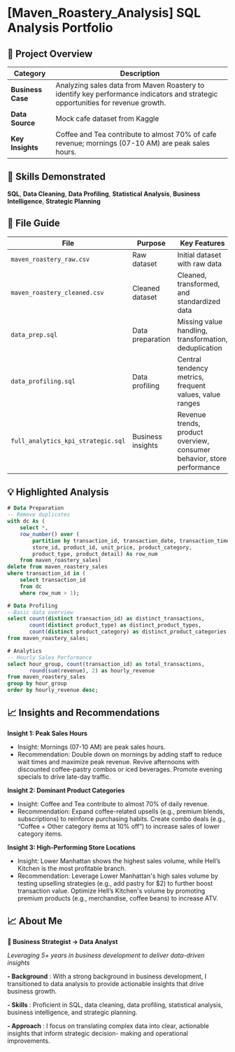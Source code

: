 # [Maven_Roastery_Analysis] SQL Analysis Portfolio

## 🚀 Project Overview
| Category          | Description |
|-------------------|-------------|
| **Business Case** | Analyzing sales data from Maven Roastery to identify key performance indicators and strategic opportunities for revenue growth.|
| **Data Source**   | Mock cafe dataset from Kaggle |
| **Key Insights**  | Coffee and Tea contribute to almost 70% of cafe revenue; mornings (07-10 AM) are peak sales hours.|

## 🧠 Skills Demonstrated
**SQL**, **Data Cleaning**, **Data Profiling**, **Statistical Analysis**, **Business Intelligence**, **Strategic Planning**

## 📂 File Guide
| File | Purpose | Key Features |
|------|---------|-------------|
| `maven_roastery_raw.csv` | Raw dataset | Initial dataset with raw data |
| `maven_roastery_cleaned.csv` | Cleaned dataset | Cleaned, transformed, and standardized data |
| `data_prep.sql` | Data preparation | Missing value handling, transformation, deduplication |
| `data_profiling.sql` | Data profiling | Central tendency metrics, frequent values, value ranges |
| `full_analytics_kpi_strategic.sql` | Business insights | Revenue trends, product overview, consumer behavior, store performance |

## 💡 Highlighted Analysis
```sql
# Data Preparation
-- Remove duplicates
with dc As (
    select *,
    row_number() over (
        partition by transaction_id, transaction_date, transaction_time, transaction_qty, 
        store_id, product_id, unit_price, product_category,
        product_type, product_detail) As row_num
    from maven_roastery_sales)
delete from maven_roastery_sales
where transaction_id in (
    select transaction_id
    from dc
    where row_num > 1);

# Data Profiling 
--Basic data overview
select count(distinct transaction_id) as distinct_transactions, 
       count(distinct product_type) as distinct_product_types, 
       count(distinct product_category) as distinct_product_categories
from maven_roastery_sales;

# Analytics 
-- Hourly Sales Performance
select hour_group, count(transaction_id) as total_transactions, 
       round(sum(revenue), 2) as hourly_revenue
from maven_roastery_sales
group by hour_group
order by hourly_revenue desc;

````
## 📈 Insights and Recommendations

**Insight 1: Peak Sales Hours**
- Insight: Mornings (07-10 AM) are peak sales hours.
- Recommendation: Double down on mornings by adding staff to reduce wait times and maximize peak revenue. Revive 		        afternoons with discounted coffee-pastry combos or iced beverages. Promote evening specials to drive 		        late-day traffic.

**Insight 2: Dominant Product Categories**
- Insight: Coffee and Tea contribute to almost 70% of daily revenue.
- Recommendation: Expand coffee-related upsells (e.g., premium blends, subscriptions) to reinforce purchasing habits. 		    Create combo deals (e.g., “Coffee + Other category items at 10% off”) to increase sales of lower 		              category items.

**Insight 3: High-Performing Store Locations**
- Insight: Lower Manhattan shows the highest sales volume, while Hell’s Kitchen is the most profitable branch.
- Recommendation: Leverage Lower Manhattan's high sales volume by testing upselling strategies (e.g., add pastry for 		    $2) to further boost transaction value. Optimize Hell’s Kitchen's volume by promoting premium 			              products (e.g., merchandise, coffee beans) to increase ATV.

## 📈 About Me

**👋 Business Strategist → Data Analyst**

*Leveraging 5+ years in business development to deliver data-driven insights*

**- Background** : With a strong background in business development, I transitioned to data analysis to provide                    actionable insights that drive business growth.

**- Skills** : Proficient in SQL, data cleaning, data profiling, statistical analysis, business intelligence, and                  strategic planning.

**- Approach** : I focus on translating complex data into clear, actionable insights that inform strategic decision-               making and operational improvements.
